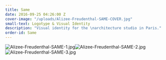 ```yaml
---
title: Same
date: 2016-09-25 04:26:00 Z
cover-image: "/uploads/Alizee-Freudenthal-SAME-COVER.jpg"
small-text: Logotype & Visual Identity
description: "Visual identity for the \narchitecture studio in Paris."
order-id: Same
---
```


![Alizee-Freudenthal-SAME-1.jpg](/uploads/Alizee-Freudenthal-SAME-1.jpg)![Alizee-Freudenthal-SAME-2.jpg](/uploads/Alizee-Freudenthal-SAME-2.jpg)![Alizee-Freudenthal-SAME-3.jpg](/uploads/Alizee-Freudenthal-SAME-3.jpg)
